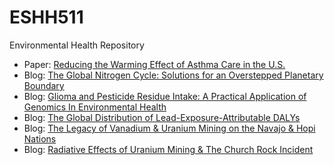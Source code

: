 # ESHH511
Environmental Health Repository

 * Paper: [Reducing the Warming Effect of Asthma Care in the U.S.](https://docs.google.com/document/d/17ZraAnLnqFSJeaeSBb-zuxwyYlx30SAXlyRvj_9o0Mg/)
 * Blog: [The Global Nitrogen Cycle: Solutions for an Overstepped Planetary Boundary ](https://sakai.ohsu.edu/direct/blog-entry/8af1c3607fb63988017ff53490eb001b)
 * Blog: [Glioma and Pesticide Residue Intake: A Practical Application of Genomics In Environmental Health ](https://sakai.ohsu.edu/direct/blog-entry/8af1c3607fb6398801801956b2980057)
 * Blog: [The Global Distribution of Lead-Exposure-Attributable DALYs](https://sakai.ohsu.edu/direct/blog-entry/8af1c3607fb63988018039f1960a008a)
 * Blog: [The Legacy of Vanadium & Uranium Mining on the Navajo & Hopi Nations ](https://sakai.ohsu.edu/direct/blog-entry/8af1c36080606a1901806172e9a90005)
 * Blog: [Radiative Effects of Uranium Mining & The Church Rock Incident](https://sakai.ohsu.edu/direct/blog-entry/8af1c1df807512930180a50f61b20021)